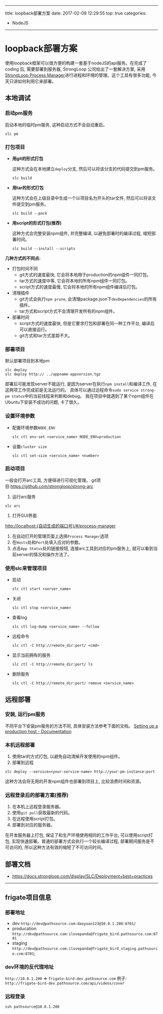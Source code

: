 ----
title: loopback部署方案
date: 2017-02-09 12:29:55
top: true
categories:
- NodeJS
----
# loopback部署方案

使用loopback框架可以很方便的构建一套基于nodeJS的api服务。在完成了 coding 后, 需要部署到服务器, StrongLoop 公司给出了一套解决方案, 采用[StrongLoop Process Manager][1]进行进程和环境的管理。这个工具有很多功能, 今天只讲如何利用它来部署。


## 本地调试

### 启动pm服务
启动本地的临时pm服务, 这种启动方式不会自动重启。
```
slc pm
```

### 打包项目
- **用git的形式打包**

  这种方式会在本地建立`deploy`分支, 然后可以将该分支的代码提交到pm服务。
  ```
  slc build
  ```
- **用tar的形式打包**

  这种方式会在上级目录中生成一个以项目名为开头的tar文件, 然后可以将该文件提交到pm服务。
  ```
  slc build --pack
  ```
- **用script的形式打包(推荐)**

  这种方式会完整安装npm组件, 并完整编译, 以避免部署时的编译过程, 缩短部署时间。
  ```
  slc build --install --scripts
  ```

**几种方式的不同点:**
- 打包时间不同
  - git方式的速度最快, 它会将本地用于production的npm组件一同打包。
  - tar方式的速度中等, 它会将本地的所有npm组件一同打包。
  - script方式的速度最慢, 它会将本地的所有npm组件编译后打包。
- 清理插件
  - git方式会执行`npm prune`, 会清理package.json下`devDependencies`的所有插件。
  - tar方式和script方式不会清理开发所有的npm组件。
- 部署时间
  - script方式的速度最快, 但是它要求打包和部署在同一种工作平台, 编译后可以直接运行。
  - git方式和tar方式差距不大。

### 部署项目
默认部署项目到本地pm
```
slc deploy
slc deploy http:// ../appname-appversion.tgz
```
部署后可能发现server不能运行, 是因为server在执行`npm install`和编译工作, 在这两项工作完成前是无法运行的。
具体可以通过远程命令`sudo service strong-pm status`中的当前线程来判断和debug。
我在项目中就遇到了某个npm组件在Ubuntu下安装不成功的问题, 卡了很久。

### 设置环境参数
- 配置环境参数`NODE_ENV`

  ```
  slc ctl env-set <service_name> NODE_ENV=production
  ```
- 设置`cluster size`

  ```
  slc ctl set-size <service_name> <number>
  ```

### 启动项目
一般会打开arc工具, 方便得进行可视化管理。
git项目:<https://github.com/strongloop/strong-arc>
1. 运行arc服务

  ```
  slc arc
  ```
1. 打开GUI界面

  <http://localhost:{自动生成的端口号}/#/process-manager>
1. 在自动打开的管理页面上选择`Process Manager`选项
1. 在`Hosts`处和`Port`处填入应对的参数。
1. 点击`App Status`处的链接按钮, 连接arc工具到对应的pm服务上, 就可以看到当前server的情况和操作方法了。

### 使用slc来管理项目

- 启动

  ```
  slc ctl start <server_name>
  ```
- 关闭

  ```
  slc ctl stop <service_name>
  ```
- 查看log

  ```
  slc ctl log-dump <service_name> --follow
  ```
- 远程命令

  ```
  slc ctl -C http://remote_dir:port/ <cmd>
  ```
- 显示当前拥有的服务

  ```
  slc ctl -C http://remote_dir:port/ ls
  ```
- 删除服务

  ```
  slc ctl -C http://remote_dir:port/ remove <service_name>
  ```

## 远程部署

### 安装, 运行pm服务
不同平台下安装pm服务的方法不同, 具体安装方法参考下面的文档。
[Setting up a production host - Documentation](https://docs.strongloop.com/display/SLC/Setting+up+a+production+host)

### 本机远程部署
1. 使用tar的方式打包, 以避免自动清掉开发使用的npm组件。
1. 部署到远程

  ```
  slc deploy --service=<your-service-name> http://your-pm-instance:port
  ```
这种方法会将无用的开发npm组件也部署到项目上, 比较浪费时间和资源。

### 远程登录后的部署方案(推荐)
1. 在本机上远程登录服务器。
1. 使用`git pull`获取最新的代码。
1. 在远程使用script打包。
1. 部署到对应的服务器。

在开发服务器上打包, 保证了和生产环境使用相同的工作平台, 可以使用script打包, 实现快速部署。普通的部署方式会执行一个较长编译过程, 部署期间服务是不可访问的, 所以这种方法有效的缩短了不可访问时间。

## 部署文档
- <https://docs.strongloop.com/display/SLC/Deployment+best+practices>

[1]: http://strong-pm.io/

* * *

## frigate项目信息
### 部署地址
- dev
  `http://dev@pathsource.com:daoyuan123@10.0.1.200:8701/`
- producation
  `http://dev@pathsource.com:ilovepanda@frigate_bird.pathsource.com:8701`
- staging
  `http://dev@pathsource.com:ilovepanda@frigate_bird_staging.pathsource.com:8701`;

### dev环境的反代理地址
`http://10.0.1.200` => `frigate-bird-dev.pathsource.com`
例子:
`http://frigate-bird-dev.pathsource.com/api/videos/cover`

### 远程登录
```
ssh pathsource@10.0.1.200
```


